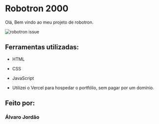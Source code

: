 # Robotron 2000

Olá, Bem vindo ao meu projeto de robotron.

![robotron issue](https://github.com/alvccpj/robotron-2000/assets/103002592/b94fbb6b-0712-4bed-8b48-c33fe61464e3)

## Ferramentas utilizadas:

* HTML

* CSS

* JavaScript

* Utilizei o Vercel para hospedar o portfólio, sem pagar por um domínio.
## Feito por:

### Álvaro Jordão
